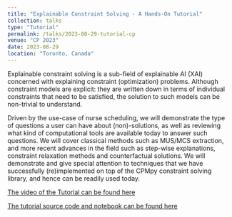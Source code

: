 ```yaml
---
title: "Explainable Constraint Solving - A Hands-On Tutorial"
collection: talks
type: "Tutorial"
permalink: /talks/2023-08-29-tutorial-cp
venue: "CP 2023"
date: 2023-08-29
location: "Toronto, Canada"
---
```


Explainable constraint solving is a sub-field of explainable AI (XAI) concerned with explaining constraint (optimization) problems. Although constraint models are explicit: they are written down in terms of individual constraints that need to be satisfied, the solution to such models can be non-trivial to understand.

Driven by the use-case of nurse scheduling, we will demonstrate the type of questions a user can have about (non)-solutions, as well as reviewing what kind of computational tools are available today to answer such questions. We will cover classical methods such as MUS/MCS extraction, and more recent advances in the field such as step-wise explanations, constraint relaxation methods and counterfactual solutions. We will demonstrate and give special attention to techniques that we have successfully (re)implemented on top of the CPMpy constraint solving library, and hence can be readily used today.

[The video of the Tutorial can be found here](https://youtu.be/V9DPHZq0gXk)

[The tutorial source code and notebook can be found here](https://github.com/CPMpy/XCP-explain)